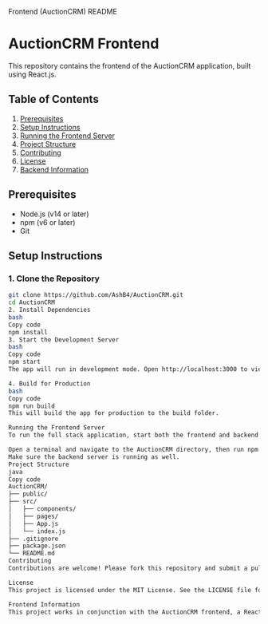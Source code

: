 Frontend (AuctionCRM) README

# AuctionCRM Frontend 

This repository contains the frontend of the AuctionCRM application, built using React.js. 

## Table of Contents
1. [Prerequisites](#prerequisites)
2. [Setup Instructions](#setup-instructions)
3. [Running the Frontend Server](#running-the-frontend-server)
4. [Project Structure](#project-structure)
5. [Contributing](#contributing)
6. [License](#license)
7. [Backend Information](#backend-information)

## Prerequisites
- Node.js (v14 or later)
- npm (v6 or later)
- Git

## Setup Instructions

### 1. Clone the Repository
```bash
git clone https://github.com/AshB4/AuctionCRM.git
cd AuctionCRM
2. Install Dependencies
bash
Copy code
npm install
3. Start the Development Server
bash
Copy code
npm start
The app will run in development mode. Open http://localhost:3000 to view it in the browser.

4. Build for Production
bash
Copy code
npm run build
This will build the app for production to the build folder.

Running the Frontend Server
To run the full stack application, start both the frontend and backend servers:

Open a terminal and navigate to the AuctionCRM directory, then run npm start.
Make sure the backend server is running as well.
Project Structure
java
Copy code
AuctionCRM/
├── public/
├── src/
│   ├── components/
│   ├── pages/
│   ├── App.js
│   └── index.js
├── .gitignore
├── package.json
└── README.md
Contributing
Contributions are welcome! Please fork this repository and submit a pull request for any features, bug fixes, or enhancements.

License
This project is licensed under the MIT License. See the LICENSE file for details.

Frontend Information
This project works in conjunction with the AuctionCRM frontend, a React.js-based frontend. Please refer to the AuctionCRM repository for setup and running instructions.
